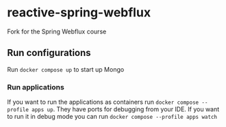 # reactive-spring-webflux

Fork for the Spring Webflux course

## Run configurations

Run `docker compose up` to start up Mongo

### Run applications

If you want to run the applications as containers run `docker compose --profile apps up`. 
They have ports for debugging from your IDE. If you want to run it in debug mode you can run `docker compose --profile apps watch`


